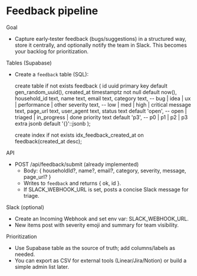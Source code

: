 Feedback pipeline
=================

Goal
- Capture early‑tester feedback (bugs/suggestions) in a structured way, store it centrally, and optionally notify the team in Slack. This becomes your backlog for prioritization.

Tables (Supabase)
- Create a `feedback` table (SQL):

  create table if not exists feedback (
    id uuid primary key default gen_random_uuid(),
    created_at timestamptz not null default now(),
    household_id text,
    name text,
    email text,
    category text,    -- bug | idea | ux | performance | other
    severity text,    -- low | med | high | critical
    message text,
    page_url text,
    user_agent text,
    status text default 'open',  -- open | triaged | in_progress | done
    priority text default 'p3',  -- p0 | p1 | p2 | p3
    extra jsonb default '{}'::jsonb
  );

  create index if not exists idx_feedback_created_at on feedback(created_at desc);

API
- POST /api/feedback/submit  (already implemented)
  - Body: { householdId?, name?, email?, category, severity, message, page_url? }
  - Writes to `feedback` and returns { ok, id }.
  - If SLACK_WEBHOOK_URL is set, posts a concise Slack message for triage.

Slack (optional)
- Create an Incoming Webhook and set env var: SLACK_WEBHOOK_URL.
- New items post with severity emoji and summary for team visibility.

Prioritization
- Use Supabase table as the source of truth; add columns/labels as needed.
- You can export as CSV for external tools (Linear/Jira/Notion) or build a simple admin list later.

